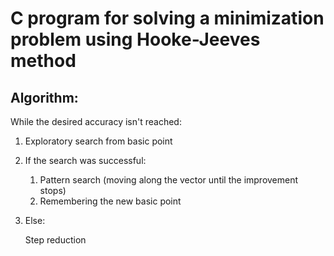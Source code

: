 # C program for solving a minimization problem using Hooke-Jeeves method
## Algorithm:
While the desired accuracy isn't reached:
   1. Exploratory search from basic point
   2. If the search was successful:
      1. Pattern search (moving along the vector until the improvement stops)
      2. Remembering the new basic point
   3. Else:

      Step reduction

